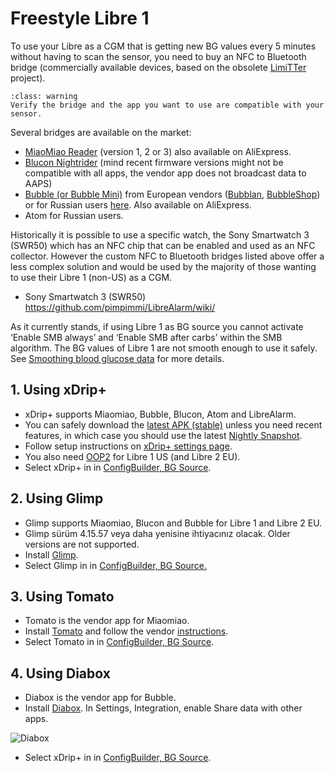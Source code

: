 # Freestyle Libre 1

To use your Libre as a CGM that is getting new BG values every 5 minutes without having to scan the sensor, you need to buy an NFC to Bluetooth bridge (commercially available devices, based on the obsolete [LimiTTer](https://github.com/JoernL/LimiTTer) project).

```{admonition} Libre 2, Libre 1 US and Libre Pro
:class: warning
Verify the bridge and the app you want to use are compatible with your sensor.  
```

Several bridges are available on the market:

-   [MiaoMiao Reader](https://www.miaomiao.cool/) (version 1, 2 or 3) also available on AliExpress.
-   [Blucon Nightrider](https://www.ambrosiasys.com/our-products/blucon/) (mind recent firmware versions might not be compatible with all apps, the vendor app does not broadcast data to AAPS)
-   [Bubble (or Bubble Mini)](https://www.bubblesmartreader.com/) from European vendors ([Bubblan](https://www.bubblan.org/), [BubbleShop](https://bubbleshop.eu/)) or for Russian users [here](https://vk.com/saharmonitor/). Also available on AliExpress.
-   Atom for Russian users.

Historically it is possible to use a specific watch, the Sony Smartwatch 3 (SWR50) which has an NFC chip that can be enabled and used as an NFC collector. However the custom NFC to Bluetooth bridges listed above offer a less complex solution and would be used by the majority of those wanting to use their Libre 1 (non-US) as a CGM.

-   Sony Smartwatch 3 (SWR50) <https://github.com/pimpimmi/LibreAlarm/wiki/>

As it currently stands, if using Libre 1 as BG source you cannot activate ‘Enable SMB always’ and ‘Enable SMB after carbs’ within the SMB algorithm. The BG values of Libre 1 are not smooth enough to use it safely. See [Smoothing blood glucose data](../Usage/Smoothing-Blood-Glucose-Data-in-xDrip.md) for more details.

## 1. Using xDrip+

-   xDrip+ supports Miaomiao, Bubble, Blucon, Atom and LibreAlarm.
-   You can safely download the [latest APK (stable)](https://xdrip-plus-updates.appspot.com/stable/xdrip-plus-latest.apk) unless you need recent features, in which case you should use the latest [Nightly Snapshot](https://github.com/NightscoutFoundation/xDrip/releases).
-   Follow setup instructions on [xDrip+ settings page](../Configuration/xdrip.md).
-    You also need [OOP2](https://drive.google.com/file/d/1f1VHW2I8w7Xe3kSQqdaY3kihPLs47ILS/view) for Libre 1 US (and Libre 2 EU).
-   Select xDrip+ in in [ConfigBuilder, BG Source](../Configuration/Config-Builder.md#bg-source).

## 2. Using Glimp

-   Glimp supports Miaomiao, Blucon and Bubble for Libre 1 and Libre 2 EU.
-   Glimp sürüm 4.15.57 veya daha yenisine ihtiyacınız olacak. Older versions are not supported.
-   Install [Glimp](https://play.google.com/store/apps/details?id=it.ct.glicemia).
-   Select Glimp in in [ConfigBuilder, BG Source.](../Configuration/Config-Builder.md#bg-source)

## 3. Using Tomato

- Tomato is the vendor app for Miaomiao.
- Install [Tomato](http://tomato.cool/#download_page) and follow the vendor [instructions](http://tomato.cool/how-to-broadcast-data-to-android-aps/tips/).
- Select Tomato in in [ConfigBuilder, BG Source](../Configuration/Config-Builder.md#bg-source).

## 4. Using Diabox

- Diabox is the vendor app for Bubble.
- Install [Diabox](https://t.me/s/DiaboxApp). In Settings, Integration, enable Share data with other apps.

![Diabox](../images/Diabox.png)

- Select xDrip+ in in [ConfigBuilder, BG Source](../Configuration/Config-Builder.md#bg-source).
